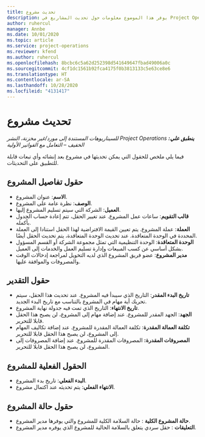 ```yaml
---
title: تحديث مشروع
description: يوفر هذا الموضوع معلومات حول تحديث المشاريع في Project Operations.
author: ruhercul
manager: Annbe
ms.date: 10/01/2020
ms.topic: article
ms.service: project-operations
ms.reviewer: kfend
ms.author: ruhercul
ms.openlocfilehash: 8bcbc6c5a62d252398d541649647fbad49006a0c
ms.sourcegitcommit: 4cf1dc1561b92fca4175f0b3813133c5e63ce8e6
ms.translationtype: HT
ms.contentlocale: ar-SA
ms.lasthandoff: 10/28/2020
ms.locfileid: "4131417"
---
```

# <a name="update-a-project"></a>تحديث مشروع

_**ينطبق علي:** ‏‫Project Operations للسيناريوهات المستندة إلى مورد/غير مخزنة‬، ‏‫النشر الخفيف – التعامل مع الفواتير الأولية‬_

فيما يلي ملخص للحقول التي يمكن تحديثها في مشروع بعد إنشائه وأي تبعات قابلة للتطبيق على التحديثات.

## <a name="project-detail-fields"></a>حقول تفاصيل المشروع

- **الاسم**: عنوان المشروع.
- **الوصف**: نظرة عامة على المشروع.
- **العميل**: الشركة التي سيتم تسليم المشروع إليها.
- **قالب التقويم**: ساعات عمل المشروع. عند تغيير الحقل، تتم إعادة حساب الجدول بأكمله.
- **العملة**: عملة المشروع. يتم تعيين القيمة الافتراضية لهذا الحقل استنادا إلى العملة المحددة في الوحدة المتعاقدة. عند تحديث الوحدة المتعاقدة، يتم تحديث الحقل أيضًا.
- **الوحدة المتعاقدة**: الوحدة التنظيمية التي تمثل مجموعة الشركة أو القسم المسؤول بشكل أساسي عن كسب المبيعات وإدارة تسليم العمل والخدمات إلى العميل. 
- **مدير المشروع**: عضو فريق المشروع الذي لديه التخويل لمراجعة إدخالات الوقت والمصروفات والموافقة عليها.

## <a name="estimate-fields"></a>حقول التقدير

- **تاريخ البدء المقدر**: التاريخ الذي سيبدأ فيه المشروع. عند تحديث هذا الحقل، سيتم تحريك أية مهام في المشروع بالتناسب مع تاريخ البدء الجديد.
- **تاريخ الانتهاء**: التاريخ الذي تمت فيه جدولة نهاية المشروع.
- **الجهد**: الجهد المقدر للمشروع. عند إضافة مهام إلى المشروع، لن يصبح هذا الحقل قابلا للتحرير.
- **تكلفة العمالة المقدرة**: تكلفة العمالة المقدرة للمشروع. عند إضافة تكاليف المهام إلى المشروع، لن يصبح هذا الحقل قابلا للتحرير.
- **المصروفات المقدرة:** المصروفات المقدرة للمشروع. عند إضافة المصروفات إلى المشروع، لن يصبح هذا الحقل قابلا للتحرير.

## <a name="project-actual-fields"></a>الحقول الفعلية للمشروع
- **البدء الفعلي**: تاريخ بدء المشروع.
- **الانتهاء الفعلي**: يتم تحديثه عند اكتمال مشروع.

## <a name="project-status-fields"></a>حقول حالة المشروع

- **حالة المشروع الكلية** : حالة السلامة الكلية للمشروع والتي يوفرها مدير المشروع.
- **التعليقات** : حقل سردي يتعلق بالسلامة الحالية للمشروع الذي يوفره مدير المشروع.

